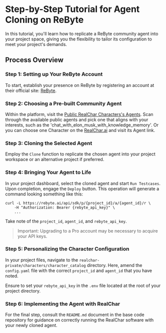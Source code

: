 # Step-by-Step Tutorial for Agent Cloning on ReByte

In this tutorial, you'll learn how to replicate a ReByte community agent into your project space, giving you the flexibility to tailor its configuration to meet your project's demands.

## Process Overview

### Step 1: Setting up Your ReByte Account

To start, establish your presence on ReByte by registering an account at their official site: [ReByte](https://rebyte.ai/).

### Step 2: Choosing a Pre-built Community Agent

Within the platform, visit the [Public RealChar Characters's Agents](https://rebyte.ai/p/d4e521a67bb8189c2189/callable). Scan through the available public agents and pick one that aligns with your interests, such as the 'chat_with_elon_musk_with_knowledge_memory'. Or you can choose one Character on the [RealChar.ai](https://realchar.ai/) and visit its Agent link.

### Step 3: Cloning the Selected Agent

Employ the `Clone` function to replicate the chosen agent into your project workspace or an alternative project if preferred.

### Step 4: Bringing Your Agent to Life

In your project dashboard, select the cloned agent and start `Run Testcases`. Upon completion, engage the `Deploy` button. This operation will generate a command looking something like this:

```shell
curl -L https://rebyte.ai/api/sdk/p/{project_id}/a/{agent_id}/r \
    -H "Authorization: Bearer {rebyte_api_key}" \
    ...
```

Take note of the `project_id`, `agent_id`, and `rebyte_api_key`.

> Important: Upgrading to a Pro account may be necessary to acquire your API keys.

### Step 5: Personalizing the Character Configuration

In your project files, navigate to the `realchar-private/characters/character_catalog` directory. Here, amend the `config.yaml` file with the correct `project_id` and `agent_id` that you have noted.

Ensure to set your `rebyte_api_key` in the `.env` file located at the root of your project directory.

### Step 6: Implementing the Agent with RealChar

For the final step, consult the `README.md` document in the base code repository for guidance on correctly running the RealChar software with your newly cloned agent.
